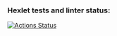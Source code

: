 ### Hexlet tests and linter status:
[![Actions Status](https://github.com/alekseyvlivanov/python-project-lvl3/workflows/hexlet-check/badge.svg)](https://github.com/alekseyvlivanov/python-project-lvl3/actions)